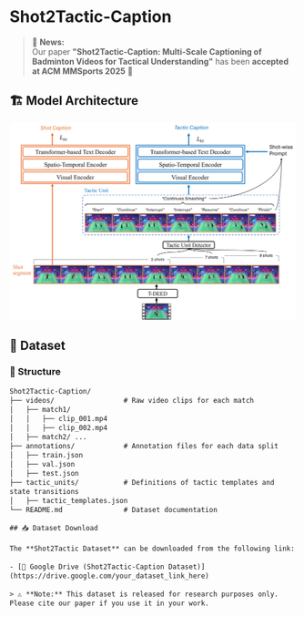 # Shot2Tactic-Caption

> 📢 **News:**  
> Our paper **"Shot2Tactic-Caption: Multi-Scale Captioning of Badminton Videos for Tactical Understanding"** has been **accepted at ACM MMSports 2025** 🎉  

## 🏗️ Model Architecture

![Model Architecture](https://raw.githubusercontent.com/Ning-D/Shot2Tactic-Caption/main/figures/model_architecture.png)




## 🧩 Dataset
### 📁 Structure

````text
Shot2Tactic-Caption/
├── videos/                 # Raw video clips for each match
│   ├── match1/
│   │   ├── clip_001.mp4
│   │   ├── clip_002.mp4
│   ├── match2/ ...
├── annotations/            # Annotation files for each data split
│   ├── train.json
│   ├── val.json
│   ├── test.json
├── tactic_units/           # Definitions of tactic templates and state transitions
│   ├── tactic_templates.json
└── README.md               # Dataset documentation

## 📥 Dataset Download

The **Shot2Tactic Dataset** can be downloaded from the following link:

- [📂 Google Drive (Shot2Tactic-Caption Dataset)](https://drive.google.com/your_dataset_link_here)

> ⚠️ **Note:** This dataset is released for research purposes only. Please cite our paper if you use it in your work.
